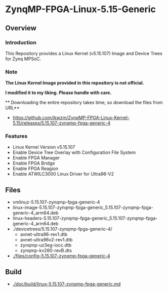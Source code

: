 ZynqMP-FPGA-Linux-5.15-Generic
====================================================================================

Overview
------------------------------------------------------------------------------------

### Introduction

This Repository provides a Linux Kernel (v5.15.107) Image and Device Trees for Zynq MPSoC.

### Note

**The Linux Kernel Image provided in this repository is not official.**

**I modified it to my liking. Please handle with care.**

** Downloading the entire repository takes time, so download the files from URL**

  * https://github.com/ikwzm/ZynqMP-FPGA-Linux-Kernel-5.15/releases/5.15.107-zynqmp-fpga-generic-4

### Features

  * Linux Kernel Version v5.15.107
  * Enable Device Tree Overlay with Configuration File System
  * Enable FPGA Manager
  * Enable FPGA Bridge
  * Enable FPGA Reagion
  * Enable ATWILC3000 Linux Driver for Ultra96-V2

Files
------------------------------------------------------------------------------------

* vmlinuz-5.15.107-zynqmp-fpga-generic-4
* linux-image-5.15.107-zynqmp-fpga-generic_5.15.107-zynqmp-fpga-generic-4_arm64.deb
* linux-headers-5.15.107-zynqmp-fpga-generic_5.15.107-zynqmp-fpga-generic-4_arm64.deb
* ./devicetrees/5.15.107-zynqmp-fpga-generic-4/
  + avnet-ultra96-rev1.dtb
  + avnet-ultra96v2-rev1.dtb
  + zynqmp-uz3eg-iocc.dtb
  + zynqmp-kv260-revB.dts
* [./files/config-5.15.107-zynqmp-fpga-generic-4](./files/config-5.15.107-zynqmp-fpga-generic-4)

Build
------------------------------------------------------------------------------------

* [./doc/build/linux-5.15.107-zynqmp-fpga-generic.md](./doc/build/linux-5.15.107-zynqmp-fpga-generic.md)
